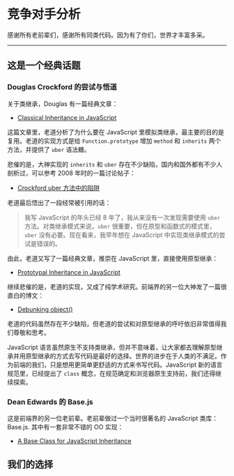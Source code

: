 
# 竞争对手分析

感谢所有老前辈们，感谢所有同类代码。因为有了你们，世界才丰富多采。

---


## 这是一个经典话题


### Douglas Crockford 的尝试与悟道

关于类继承，Douglas 有一篇经典文章：

- [Classical Inheritance in JavaScript](http://javascript.crockford.com/inheritance.html)

这篇文章里，老道分析了为什么要在 JavaScript 里模拟类继承，最主要的目的是复用。老道的实现方式是给
`Function.prototype` 增加 `method` 和 `inherits` 两个方法，并提供了 `uber` 语法糖。

悲催的是，大神实现的 `inherits` 和 `uber` 存在不少缺陷，国内和国外都有不少人剖析过，可以参考
2008 年时的一篇讨论帖子：

- [Crockford uber 方法中的陷阱](http://www.iteye.com/topic/248933)

老道最后悟出了一段经常被引用的话：

> 我写 JavaScript 的年头已经 8 年了，我从来没有一次发现需要使用 `uber` 方法。对类继承模式来说，`uber`
很重要，但在原型和函数式的模式里，`uber` 没有必要。现在看来，我早年想在 JavaScript
中实现类继承模式的尝试是错误的。

由此，老道又写了一篇经典文章，推崇在 JavaScript 里，直接使用原型继承：

- [Prototypal Inheritance in JavaScript](http://javascript.crockford.com/prototypal.html)

继续悲催的是，老道的实现，又成了纯学术研究。前端界的另一位大神发了一篇很直白的博文：

- [Debunking object\(\)](http://www.nczonline.net/blog/2006/10/14/debunking-object/)

老道的代码虽然存在不少缺陷，但老道的尝试和对原型继承的呼吁依旧非常值得我们尊敬和思考。

JavaScript 语言虽然原生不支持类继承，但并不意味着，让大家都去理解原型继承并用原型继承的方式去写代码是最好的选择。世界的进步在于人类的不满足。作为前端的我们，只是想用更简单更舒适的方式来书写代码。JavaScript
新的语言规范里，已经提出了 `class` 概念，在规范确定和浏览器原生支持前，我们还得继续探索。


### Dean Edwards 的 Base.js

这是前端界的另一位老前辈。老前辈做过一个当时很著名的 JavaScript 类库：
Base.js. 其中有一套非常不错的 OO 实现：

- [A Base Class for JavaScript Inheritance](http://dean.edwards.name/weblog/2006/03/base/)




## 我们的选择
